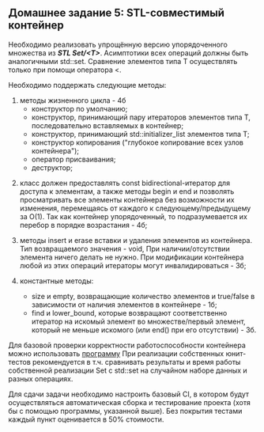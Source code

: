 ## Домашнее задание 5: STL-совместимый контейнер
Необходимо реализовать упрощённую версию упорядоченного множества из ***STL Set\/<T\>***. Асимптотики всех операций должны быть аналогичными std::set. Сравнение элементов типа T осуществлять только при помощи оператора <. 

Необходимо поддержать следующие методы:

1. методы жизненного цикла - 4б
    - конструктор по умолчанию;
    - конструктор, принимающий пару итераторов элементов типа T, последовательно вставляемых в контейнер;
    - конструктор, принимающий std::initializer_list элементов типа T;
    - конструктор копирования ("глубокое копирование всех узлов контейнера");
    - оператор присваивания;
    - деструктор;

2) класс должен предоставлять const bidirectional-итератор для доступа к элементам, а также методы begin и end и позволять просматривать все элементы контейнера без возможности их изменения, перемещаясь от каждого к следующему/предыдущему за O(1). Так как контейнер упорядоченный, то подразумевается их перебор в порядке возрастания - 4б;

3) методы insert и erase вставки и удаления элементов из контейнера. Тип возвращаемого значения - void, При наличии/отсутствии элемента ничего делать не нужно. При модификации контейнера любой из этих операций итераторы могут инвалидироваться - 3б;

4) константные методы:
    - size и empty, возвращающие количество элементов и true/false в зависимости от наличия элементов в контейнере - 1б;
    - find и lower_bound, которые возвращают соответственно итератор на искомый элемент во множестве/первый элемент, который не меньше искомого (или end() при его отсутствии) - 3б.

Для базовой проверки корректности работоспособности контейнера можно использовать [программу](https://gist.github.com/leshiy1295/6667bfad5c4a3f05630c2b80e0be6f6c)
При реализации собственных юнит-тестов рекомендуется в т.ч. сравнивать результаты и время работы собственной реализации Set с std::set на случайном наборе данных и разных операциях.

Для сдачи задачи необходимо настроить базовый CI, в котором будут осуществляться автоматическая сборка и тестирование проекта (хотя бы с помощью программы, указанной выше). Без покрытия тестами каждый пункт оценивается в 50% стоимости.


